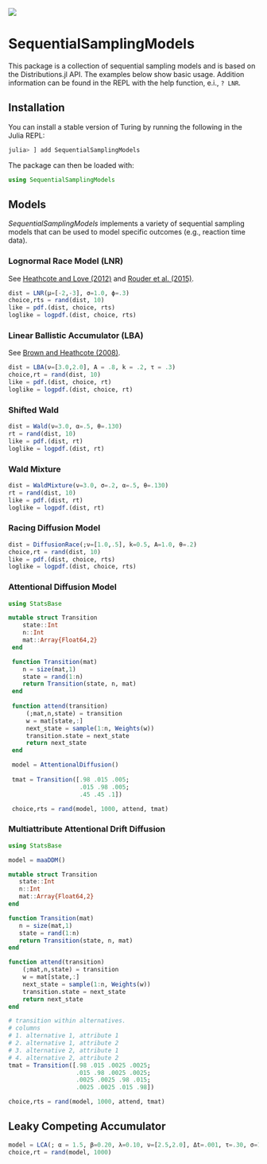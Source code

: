 [![](https://img.shields.io/badge/docs-latest-blue.svg)](https://itsdfish.github.io/SequentialSamplingModels.jl/dev/)

# SequentialSamplingModels

This package is a collection of sequential sampling models and is based on the Distributions.jl API.
The examples below show basic usage. Addition information can be found in the REPL with the help function, e.i., ```? LNR```. 

## Installation

You can install a stable version of Turing by running the following in the Julia REPL:

```julia
julia> ] add SequentialSamplingModels
```

The package can then be loaded with:

```julia
using SequentialSamplingModels
```

## Models

*SequentialSamplingModels* implements a variety of sequential sampling models that can be used to model specific outcomes (e.g., reaction time data).

### Lognormal Race Model (LNR)

See [Heathcote and Love (2012)](http://www.frontiersin.org/Cognitive_Science/10.3389/fpsyg.2012.0029) and [Rouder et al. (2015)](https://link.springer.com/article/10.1007/s11336-013-9396-3).

```julia
dist = LNR(μ=[-2,-3], σ=1.0, ϕ=.3)
choice,rts = rand(dist, 10)
like = pdf.(dist, choice, rts)
loglike = logpdf.(dist, choice, rts)
```

### Linear Ballistic Accumulator (LBA)

See [Brown and Heathcote (2008)](https://www.sciencedirect.com/science/article/abs/pii/S0010028507000722?via%3Dihub).

```julia
dist = LBA(ν=[3.0,2.0], A = .8, k = .2, τ = .3) 
choice,rt = rand(dist, 10)
like = pdf.(dist, choice, rt)
loglike = logpdf.(dist, choice, rt)
```

### Shifted Wald

```julia
dist = Wald(ν=3.0, α=.5, θ=.130)
rt = rand(dist, 10)
like = pdf.(dist, rt)
loglike = logpdf.(dist, rt)
```

### Wald Mixture

```julia
dist = WaldMixture(ν=3.0, σ=.2, α=.5, θ=.130)
rt = rand(dist, 10)
like = pdf.(dist, rt)
loglike = logpdf.(dist, rt)
```
### Racing Diffusion Model

```julia
dist = DiffusionRace(;ν=[1.0,.5], k=0.5, A=1.0, θ=.2)
choice,rt = rand(dist, 10)
like = pdf.(dist, choice, rts)
loglike = logpdf.(dist, choice, rts)
```

### Attentional Diffusion Model

```julia
using StatsBase

mutable struct Transition
    state::Int 
    n::Int
    mat::Array{Float64,2} 
 end

 function Transition(mat)
    n = size(mat,1)
    state = rand(1:n)
    return Transition(state, n, mat)
 end
 
 function attend(transition)
     (;mat,n,state) = transition
     w = mat[state,:]
     next_state = sample(1:n, Weights(w))
     transition.state = next_state
     return next_state
 end

 model = AttentionalDiffusion()
 
 tmat = Transition([.98 .015 .005;
                    .015 .98 .005;
                    .45 .45 .1])

 choice,rts = rand(model, 1000, attend, tmat)
 ```

 ### Multiattribute Attentional Drift Diffusion

 ```julia 
using StatsBase

model = maaDDM()

mutable struct Transition
    state::Int 
    n::Int
    mat::Array{Float64,2} 
 end

 function Transition(mat)
    n = size(mat,1)
    state = rand(1:n)
    return Transition(state, n, mat)
 end

 function attend(transition)
     (;mat,n,state) = transition
     w = mat[state,:]
     next_state = sample(1:n, Weights(w))
     transition.state = next_state
     return next_state
 end

 # transition within alternatives.
 # columns 
 # 1. alternative 1, attribute 1
 # 2. alternative 1, attribute 2
 # 3. alternative 2, attribute 1
 # 4. alternative 2, attribute 2
 tmat = Transition([.98 .015 .0025 .0025;
                    .015 .98 .0025 .0025;
                    .0025 .0025 .98 .015;
                    .0025 .0025 .015 .98])

 choice,rts = rand(model, 1000, attend, tmat)
 ```

 ## Leaky Competing Accumulator

 ```julia 
model = LCA(; α = 1.5, β=0.20, λ=0.10, ν=[2.5,2.0], Δt=.001, τ=.30, σ=1.0)
choice,rt = rand(model, 1000)
```
